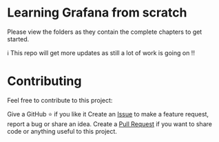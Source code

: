 # Learning Grafana from scratch


Please view the folders as they contain the complete chapters to get started.

ℹ️ This repo will get more updates as still a lot of work is going on !!



# Contributing

Feel free to contribute to this project:

Give a GitHub ⭐ if you like it
Create an [Issue](https://github.com/usmangt/learning-grafana/issues) to make a feature request, report a bug or share an idea.
Create a [Pull Request](https://github.com/usmangt/learning-grafana/pulls) if you want to share code or anything useful to this project.
